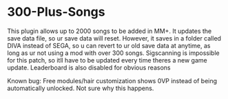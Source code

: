 # 300-Plus-Songs

This plugin allows up to 2000 songs to be added in MM+. It updates the save data file, so ur save data will reset. However, it saves in a folder called DIVA instead of SEGA, so u can revert to ur old save data at anytime, as long as ur not using a mod with over 300 songs. Sigscanning is impossible for this patch, so itll have to be updated every time theres a new game update. Leaderboard is also disabled for obvious reasons

Known bug: Free modules/hair customization shows 0VP instead of being automatically unlocked. Not sure why this happens.
